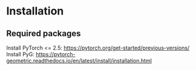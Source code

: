 # Installation

## Required packages
Install PyTorch <= 2.5: https://pytorch.org/get-started/previous-versions/  
Install PyG: https://pytorch-geometric.readthedocs.io/en/latest/install/installation.html